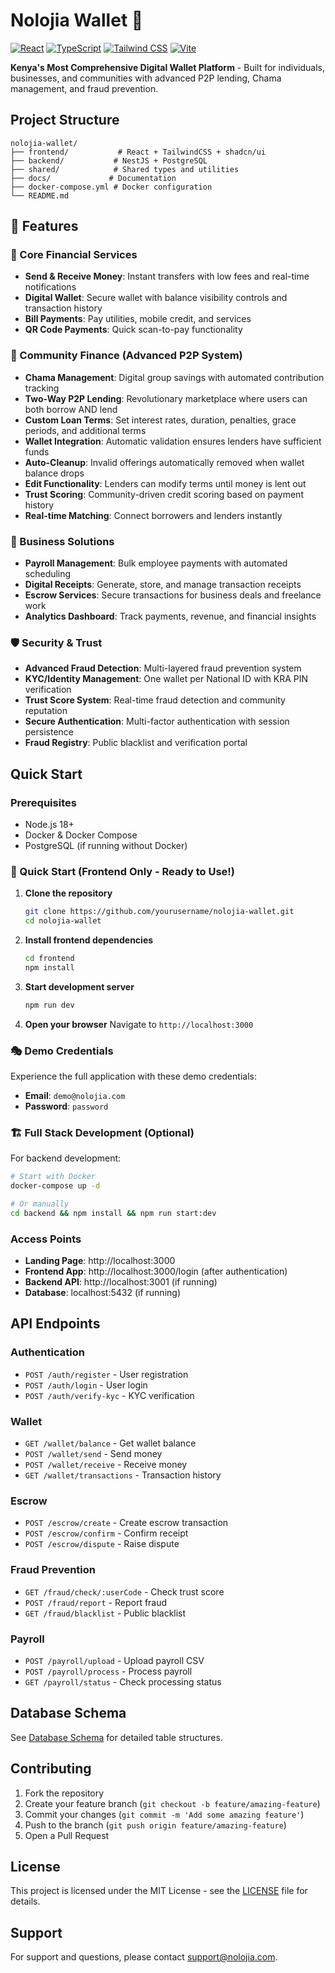 # Nolojia Wallet 🏦

[![React](https://img.shields.io/badge/React-18.2.0-blue.svg)](https://reactjs.org/)
[![TypeScript](https://img.shields.io/badge/TypeScript-5.0.2-blue.svg)](https://www.typescriptlang.org/)
[![Tailwind CSS](https://img.shields.io/badge/Tailwind_CSS-3.3.0-blue.svg)](https://tailwindcss.com/)
[![Vite](https://img.shields.io/badge/Vite-4.5.0-blue.svg)](https://vitejs.dev/)

**Kenya's Most Comprehensive Digital Wallet Platform** - Built for individuals, businesses, and communities with advanced P2P lending, Chama management, and fraud prevention.

## Project Structure

```
nolojia-wallet/
├── frontend/           # React + TailwindCSS + shadcn/ui
├── backend/           # NestJS + PostgreSQL
├── shared/            # Shared types and utilities
├── docs/             # Documentation
├── docker-compose.yml # Docker configuration
└── README.md
```

## 🚀 Features

### 💸 Core Financial Services
- **Send & Receive Money**: Instant transfers with low fees and real-time notifications
- **Digital Wallet**: Secure wallet with balance visibility controls and transaction history
- **Bill Payments**: Pay utilities, mobile credit, and services
- **QR Code Payments**: Quick scan-to-pay functionality

### 👥 Community Finance (Advanced P2P System)
- **Chama Management**: Digital group savings with automated contribution tracking
- **Two-Way P2P Lending**: Revolutionary marketplace where users can both borrow AND lend
- **Custom Loan Terms**: Set interest rates, duration, penalties, grace periods, and additional terms
- **Wallet Integration**: Automatic validation ensures lenders have sufficient funds
- **Auto-Cleanup**: Invalid offerings automatically removed when wallet balance drops
- **Edit Functionality**: Lenders can modify terms until money is lent out
- **Trust Scoring**: Community-driven credit scoring based on payment history
- **Real-time Matching**: Connect borrowers and lenders instantly

### 🏢 Business Solutions
- **Payroll Management**: Bulk employee payments with automated scheduling
- **Digital Receipts**: Generate, store, and manage transaction receipts
- **Escrow Services**: Secure transactions for business deals and freelance work
- **Analytics Dashboard**: Track payments, revenue, and financial insights

### 🛡️ Security & Trust
- **Advanced Fraud Detection**: Multi-layered fraud prevention system
- **KYC/Identity Management**: One wallet per National ID with KRA PIN verification
- **Trust Score System**: Real-time fraud detection and community reputation
- **Secure Authentication**: Multi-factor authentication with session persistence
- **Fraud Registry**: Public blacklist and verification portal

## Quick Start

### Prerequisites
- Node.js 18+
- Docker & Docker Compose
- PostgreSQL (if running without Docker)

### 🚀 Quick Start (Frontend Only - Ready to Use!)

1. **Clone the repository**
   ```bash
   git clone https://github.com/yourusername/nolojia-wallet.git
   cd nolojia-wallet
   ```

2. **Install frontend dependencies**
   ```bash
   cd frontend
   npm install
   ```

3. **Start development server**
   ```bash
   npm run dev
   ```

4. **Open your browser**
   Navigate to `http://localhost:3000`

### 🎭 Demo Credentials
Experience the full application with these demo credentials:
- **Email**: `demo@nolojia.com`
- **Password**: `password`

### 🏗️ Full Stack Development (Optional)
For backend development:
```bash
# Start with Docker
docker-compose up -d

# Or manually
cd backend && npm install && npm run start:dev
```

### Access Points
- **Landing Page**: http://localhost:3000
- **Frontend App**: http://localhost:3000/login (after authentication)
- **Backend API**: http://localhost:3001 (if running)
- **Database**: localhost:5432 (if running)

## API Endpoints

### Authentication
- `POST /auth/register` - User registration
- `POST /auth/login` - User login
- `POST /auth/verify-kyc` - KYC verification

### Wallet
- `GET /wallet/balance` - Get wallet balance
- `POST /wallet/send` - Send money
- `POST /wallet/receive` - Receive money
- `GET /wallet/transactions` - Transaction history

### Escrow
- `POST /escrow/create` - Create escrow transaction
- `POST /escrow/confirm` - Confirm receipt
- `POST /escrow/dispute` - Raise dispute

### Fraud Prevention
- `GET /fraud/check/:userCode` - Check trust score
- `POST /fraud/report` - Report fraud
- `GET /fraud/blacklist` - Public blacklist

### Payroll
- `POST /payroll/upload` - Upload payroll CSV
- `POST /payroll/process` - Process payroll
- `GET /payroll/status` - Check processing status

## Database Schema

See [Database Schema](docs/database-schema.md) for detailed table structures.

## Contributing

1. Fork the repository
2. Create your feature branch (`git checkout -b feature/amazing-feature`)
3. Commit your changes (`git commit -m 'Add some amazing feature'`)
4. Push to the branch (`git push origin feature/amazing-feature`)
5. Open a Pull Request

## License

This project is licensed under the MIT License - see the [LICENSE](LICENSE) file for details.

## Support

For support and questions, please contact [support@nolojia.com](mailto:support@nolojia.com).